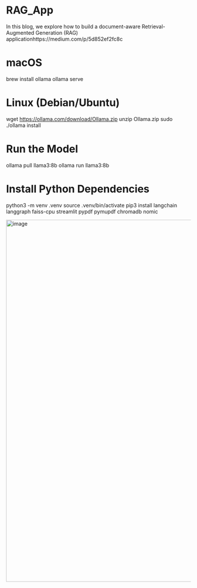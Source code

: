 # RAG_App
In this blog, we explore how to build a document-aware Retrieval-Augmented Generation (RAG) applicationhttps://medium.com/p/5d852ef2fc8c


# macOS
brew install ollama
ollama serve
# Linux (Debian/Ubuntu)
wget https://ollama.com/download/Ollama.zip
unzip Ollama.zip
sudo ./ollama install
# Run the Model
ollama pull llama3:8b
ollama run llama3:8b

# Install Python Dependencies
python3 -m venv .venv
source .venv/bin/activate
pip3 install langchain langgraph faiss-cpu streamlit pypdf pymupdf chromadb nomic


<img width="720" height="986" alt="image" src="https://github.com/user-attachments/assets/794598af-97df-44d7-8a25-8ef92538c302" />


